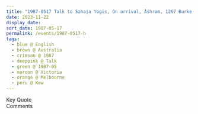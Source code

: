 ```yaml
---
title: "1987-0517 Talk to Sahaja Yogis, On arrival, Āśhram, 1267 Burke Road, Kew, Melbourne, Victoria, Australia"
date: 2023-11-22
display_date: 
sort_date: 1987-05-17
permalink: /events/1987-0517-b
tags:
  - blue @ English
  - brown @ Australia
  - crimson @ 1987
  - deeppink @ Talk
  - green @ 1987-05
  - maroon @ Victoria
  - orange @ Melbourne
  - peru @ Kew
---
```


<wave-list>
  <list-title color="green" width="75">Key Quote</list-title>
  <list-item color="BlanchedAlmond"  width="200"></list-item>
  <list-item color="Lavender"></list-item>
  <list-item color="BlanchedAlmond"></list-item>
</wave-list>

<br>

<wave-list>
  <list-title color="green" width="75">Comments</list-title>
  <list-item color="BlanchedAlmond"  width="200"></list-item>
  <list-item color="Lavender"></list-item>
  <list-item color="BlanchedAlmond"></list-item>
</wave-list>
